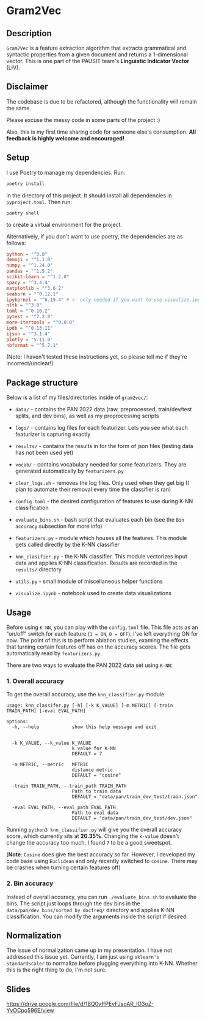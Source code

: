 # Gram2Vec

## Description
`Gram2Vec` is a feature extraction algorithm that extracts grammatical and syntactic properties from a given document and returns a 1-dimensional vector. This is one part of the PAUSIT team's **Linguistic Indicator Vector** (LIV).

## Disclaimer

The codebase is due to be refactored, although the functionality will remain the same. 

Please excuse the messy code in some parts of the project :) 

Also, this is my first time sharing code for someone else's consumption. **All feedback is highly welcome and encouraged!**

## Setup

I use Poetry to manage my dependencies. Run:
```bash
poetry install
```
in the directory of this project. It should install all dependencies in `pyproject.toml`. Then run:
```
poetry shell
```
to create a virtual environment for the project.

Alternatively, if you don't want to use poetry, the dependencies are as follows:
```toml
python = "^3.8"
demoji = "^1.1.0"
numpy = "^1.24.0"
pandas = "^1.5.2"
scikit-learn = "^1.2.0"
spacy = "^3.4.4"
matplotlib = "^3.6.2"
seaborn = "^0.12.1"
ipykernel = "^6.19.4" # <- only needed if you want to use visualize.ipynb
nltk = "^3.8"
toml = "^0.10.2"
pytest = "^7.2.0"
more-itertools = "^9.0.0"
ipdb = "^0.13.11"
ijson = "^3.1.4"
plotly = "5.11.0"
nbformat = "^5.7.1"
```
(Note: I haven't tested these instructions yet, so please tell me if they're incorrect/unclear!)

## Package structure

Below is a list of my files/directories inside of `gram2vec/`:

- `data/` - contains the PAN 2022 data (raw, preprocessed, train/dev/test splits, and dev bins), as well as my proprocessing scripts

- `logs/` - contains log files for each featurizer. Lets you see what each featurizer is capturing exactly

- `results/` - contains the results in for the form of json files (testing data has not been used yet)

- `vocab/` - contains vocabulary needed for some featurizers. They are generated automatically by `featurizers.py`

- `clear_logs.sh` - removes the log files. Only used when they get big (I plan to automate their removal every time the classifier is ran)

- `config.toml` - the desired configuration of features to use during K-NN classification

- `evaluate_bins.sh` - bash script that evaluates each bin (see the `Bin accuracy` subsection for more info)

- `featurizers.py` - module which houses all the features. This module gets called directly by the K-NN classifier

- `knn_clasifier.py` - the K-NN classifier. This module vectorizes input data and applies K-NN classification. Results are recorded in the `results/` directory

- `utils.py` - small module of miscellaneous helper functions

- `visualize.ipynb` - notebook used to create data visualizations


## Usage

Before using `K-NN`, you can play with the `config.toml` file. This file acts as an "on/off" switch for each feature (`1 = ON`, `0 = OFF`). I've left everything ON for now. The point of this is to perform ablation studies, examing the effects that turning certain features off has on the accuracy scores. The file gets automatically read by `featurizers.py`.


There are two ways to evaluate the PAN 2022 data set using `K-NN`:

### 1. Overall accuracy

To get the overall accuracy, use the `knn_classifier.py` module:
```
usage: knn_classifer.py [-h] [-k K_VALUE] [-m METRIC] [-train TRAIN_PATH] [-eval EVAL_PATH]

options:
  -h, --help            show this help message and exit


  -k K_VALUE, --k_value K_VALUE
                        k value for K-NN
                        DEFAULT = 7

  -m METRIC, --metric   METRIC
                        distance metric
                        DEFAULT = "cosine"

  -train TRAIN_PATH, --train_path TRAIN_PATH
                        Path to train data
                        DEFAULT = "data/pan/train_dev_test/train.json"

  -eval EVAL_PATH, --eval_path EVAL_PATH
                        Path to eval data
                        DEFAULT = "data/pan/train_dev_test/dev.json"
```

Running `python3 knn_classifier.py` will give you the overall accuracy score, which currently sits at **20.35%**. Changing the `k-value` doesn't change the accuracy too much. I found `7` to be a good sweetspot. 

(**Note**: `Cosine` does give the best accuracy so far. However, I developed my code base using `Euclidean` and only recently switched to `cosine`. There may be crashes when turning certain features off)

### 2. Bin accuracy

Instead of overall accuracy, you can run `./evaluate_bins.sh` to evaluate the bins. The script just loops through the dev bins in the `data/pan/dev_bins/sorted_by_docfreq/` directory and applies K-NN classification. You can modify the arguments inside the script if desired. 


## Normalization

The issue of normalization came up in my presentation. I have not addressed this issue yet. Currently, I am just using `sklearn's StandardScaler` to normalize before plugging everything into K-NN. Whether this is the right thing to do, I'm not sure. 

## Slides
https://drive.google.com/file/d/1BQ0vffPEvFJsoAR_lO3oZ-YvOCpo596E/view

## 